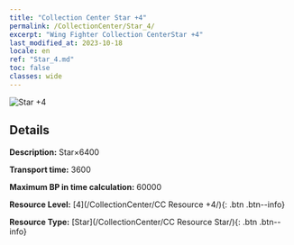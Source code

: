```yaml
---
title: "Collection Center Star +4"
permalink: /CollectionCenter/Star_4/
excerpt: "Wing Fighter Collection CenterStar +4"
last_modified_at: 2023-10-18
locale: en
ref: "Star_4.md"
toc: false
classes: wide
---
```



![Star +4](/images/cc/CC_Star_4.png)

## Details

  **Description:** Star×6400

  **Transport time:** 3600

  **Maximum BP in time calculation:** 60000

  **Resource Level:** [4](/CollectionCenter/CC Resource +4/){: .btn .btn--info}

  **Resource Type:** [Star](/CollectionCenter/CC Resource Star/){: .btn .btn--info}

